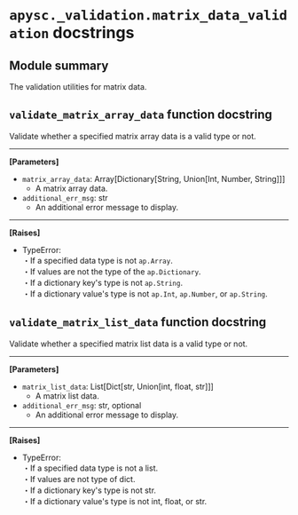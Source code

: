 # `apysc._validation.matrix_data_validation` docstrings

## Module summary

The validation utilities for matrix data.

## `validate_matrix_array_data` function docstring

Validate whether a specified matrix array data is a valid type or not.<hr>

**[Parameters]**

- `matrix_array_data`: Array[Dictionary[String, Union[Int, Number, String]]]
  - A matrix array data.
- `additional_err_msg`: str
  - An additional error message to display.

<hr>

**[Raises]**

- TypeError: <br> ・If a specified data type is not `ap.Array`. <br> ・If values are not the type of the `ap.Dictionary`. <br> ・If a dictionary key's type is not `ap.String`. <br> ・If a dictionary value's type is not `ap.Int`, `ap.Number`, or `ap.String`.

## `validate_matrix_list_data` function docstring

Validate whether a specified matrix list data is a valid type or not.<hr>

**[Parameters]**

- `matrix_list_data`: List[Dict[str, Union[int, float, str]]]
  - A matrix list data.
- `additional_err_msg`: str, optional
  - An additional error message to display.

<hr>

**[Raises]**

- TypeError: <br> ・If a specified data type is not a list. <br> ・If values are not type of dict. <br> ・If a dictionary key's type is not str. <br> ・If a dictionary value's type is not int, float, or str.